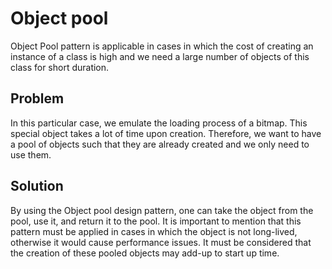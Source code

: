 # Object pool

Object Pool pattern is applicable in cases in which the cost of creating an instance of a class is high and we need
a large number of objects of this class for short duration.

## Problem

In this particular case, we emulate the loading process of a bitmap. This special object takes
a lot of time upon creation. Therefore, we want to have a pool of objects such that they are already 
created and we only need to use them.

## Solution 

By using the Object pool design pattern, one can take the object from the pool, use it, and return
it to the pool. It is important to mention that this pattern must be applied in cases in which
the object is not long-lived, otherwise it would cause performance issues. It must be considered
that the creation of these pooled objects may add-up to start up time.